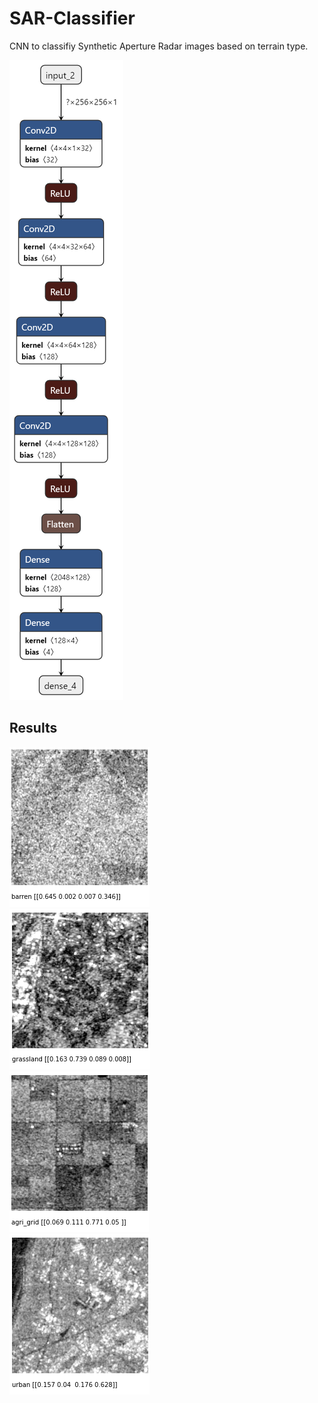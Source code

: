 # SAR-Classifier
CNN to classifiy Synthetic Aperture Radar images based on terrain type.

![classifier](Images/sar_classifier.png)<br />

## Results

![barren](Images/barren.png)<br />
![grass](Images/grass.png)<br />
![agri](Images/agri.png)<br />
![urban](Images/urban.png)<br />
